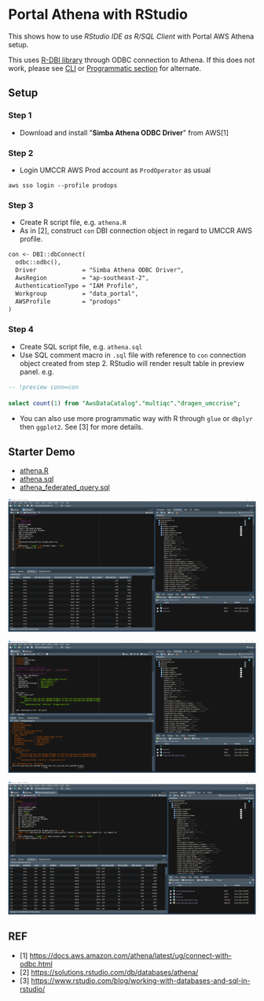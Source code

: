 # Portal Athena with RStudio

This shows how to use _RStudio IDE as R/SQL Client_ with Portal AWS Athena setup. 

This uses [R-DBI library](https://dbi.r-dbi.org) through ODBC connection to Athena. If this does not work, please see [CLI](../README_CLI.md) or [Programmatic section](../README.md) for alternate.


## Setup

### Step 1

- Download and install "**Simba Athena ODBC Driver**" from AWS[1]

### Step 2

- Login UMCCR AWS Prod account as `ProdOperator` as usual

```
aws sso login --profile prodops
```

### Step 3

- Create R script file, e.g. `athena.R`
- As in [2], construct `con` DBI connection object in regard to UMCCR AWS profile.

```
con <- DBI::dbConnect(
  odbc::odbc(),
  Driver             = "Simba Athena ODBC Driver",
  AwsRegion          = "ap-southeast-2",
  AuthenticationType = "IAM Profile",
  Workgroup          = "data_portal",
  AWSProfile         = "prodops"
)
```

### Step 4

- Create SQL script file, e.g. `athena.sql`
- Use SQL comment macro in `.sql` file with reference to `con` connection object created from step 2. RStudio will render result table in preview panel. e.g.

```sql
-- !preview conn=con

select count(1) from "AwsDataCatalog"."multiqc"."dragen_umccrise";
```

- You can also use more programmatic way with R through `glue` or `dbplyr` then `ggplot2`. See  [3] for more details.


## Starter Demo

- [athena.R](athena.R)
- [athena.sql](athena.sql)
- [athena_federated_query.sql](athena_federated_query.sql)

![rstudio_dbi_odbc_athena_1.png](rstudio_dbi_odbc_athena_1.png)

![rstudio_dbi_odbc_athena_2.png](rstudio_dbi_odbc_athena_2.png)

![rstudio_dbi_odbc_athena_federated_query.png](rstudio_dbi_odbc_athena_federated_query.png)


## REF

* [1] https://docs.aws.amazon.com/athena/latest/ug/connect-with-odbc.html
* [2] https://solutions.rstudio.com/db/databases/athena/
* [3] https://www.rstudio.com/blog/working-with-databases-and-sql-in-rstudio/
